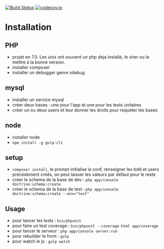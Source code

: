 [![Build Status](https://travis-ci.org/apflieger/zigoto.svg?branch=master)](https://travis-ci.org/apflieger/zigoto)
[![codecov.io](https://codecov.io/github/apflieger/zigoto/coverage.svg?branch=master)](https://codecov.io/github/apflieger/zigoto?branch=master)

Installation
============

PHP
---
* projet en 7.0. Les unix ont souvent un php deja installé, le virer ou le mettre à la bonne version.
* installer composer
* installer un debugger genre xdebug

mysql
-----
* installer un service mysql
* créer deux bases : une pour l'app et une pour les tests unitaires
* créer un ou deux users et leur donner les droits pour requeter les bases

node
----
* installer node
* `npm install -g gulp-cli`

setup
-----
* `composer install`, le prompt initialise la conf, renseigner les bdd et users précédement créés, on peut laisser les valeurs par défaut pour le reste
* créer le schema de la base de dev : `php app/console doctrine:schema:create`
* créer le schema de la base de test : `php app/console doctrine:schema:create --env="test"`

Usage
-----
* pour lancer les tests : `bin/phpunit`
* pour faire un test coverage : `bin/phpunit --coverage-html app/coverage`
* pour lancer le serveur : `php app/console server:run`
* pour rebuilder le front : `gulp`
* pour watch le js : `gulp watch`
